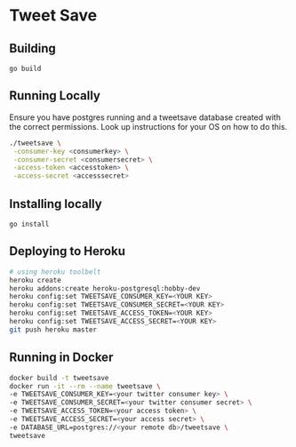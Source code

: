 # Tweet Save

## Building

`go build`

## Running Locally

Ensure you have postgres running and a tweetsave database created with the
correct permissions. Look up instructions for your OS on how to do this.

```bash
./tweetsave \
 -consumer-key <consumerkey> \
 -consumer-secret <consumersecret> \
 -access-token <accesstoken> \
 -access-secret <accesssecret>
```

## Installing locally

`go install`

## Deploying to Heroku

```bash
# using heroku toolbelt
heroku create
heroku addons:create heroku-postgresql:hobby-dev
heroku config:set TWEETSAVE_CONSUMER_KEY=<YOUR KEY>
heroku config:set TWEETSAVE_CONSUMER_SECRET=<YOUR KEY>
heroku config:set TWEETSAVE_ACCESS_TOKEN=<YOUR KEY>
heroku config:set TWEETSAVE_ACCESS_SECRET=<YOUR KEY>
git push heroku master
```

## Running in Docker

```bash
docker build -t tweetsave
docker run -it --rm --name tweetsave \
-e TWEETSAVE_CONSUMER_KEY=<your twitter consumer key> \
-e TWEETSAVE_CONSUMER_SECRET=<your twitter consumer secret> \
-e TWEETSAVE_ACCESS_TOKEN=<your access token> \
-e TWEETSAVE_ACCESS_SECRET=<your access secret> \
-e DATABASE_URL=postgres://<your remote db>/tweetsave \
tweetsave
```
